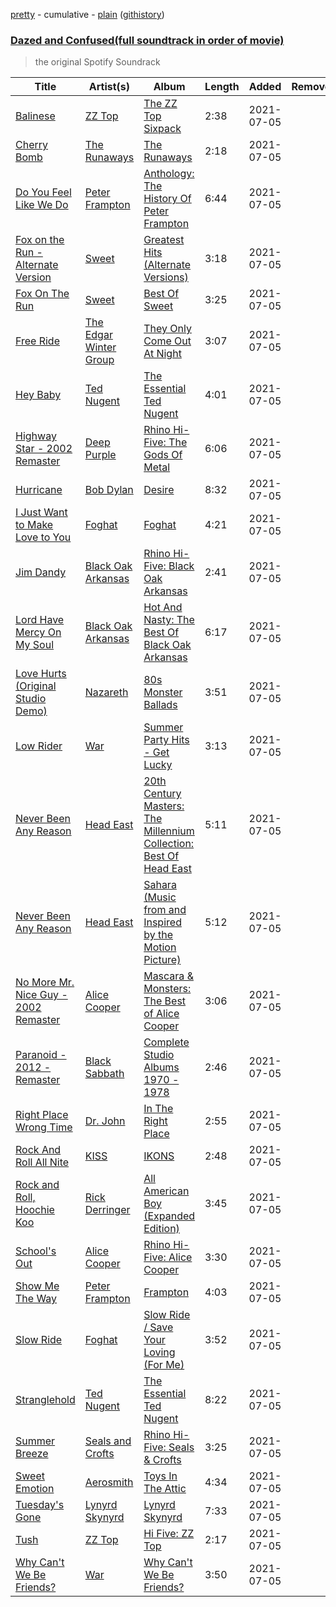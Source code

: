 [pretty](/playlists/pretty/Dazed%20and%20Confused(full%20soundtrack%20in%20order%20of%20movie).md) - cumulative - [plain](/playlists/plain/6vBhr02ZjJGHZQQKWCKjfC) ([githistory](https://github.githistory.xyz/tg-z/spotify-playlist-archive/blob/main/playlists/plain/6vBhr02ZjJGHZQQKWCKjfC))

### [Dazed and Confused(full soundtrack in order of movie)](https://open.spotify.com/playlist/6vBhr02ZjJGHZQQKWCKjfC)

> the original Spotify Soundrack 

| Title | Artist(s) | Album | Length | Added | Removed |
|---|---|---|---|---|---|
| [Balinese](https://open.spotify.com/track/3cNHj5ns97x7tJotZ8fkcl) | [ZZ Top](https://open.spotify.com/artist/2AM4ilv6UzW0uMRuqKtDgN) | [The ZZ Top Sixpack](https://open.spotify.com/album/7qiuWLGm20GqQ19ykHbGAF) | 2:38 | 2021-07-05 |  |
| [Cherry Bomb](https://open.spotify.com/track/7cdnq45E9aP2XDStHg5vd7) | [The Runaways](https://open.spotify.com/artist/5eTq3PxbOh5vgeRXKNqPyV) | [The Runaways](https://open.spotify.com/album/5DVNCzpvDrSEIFiU7hm8ey) | 2:18 | 2021-07-05 |  |
| [Do You Feel Like We Do](https://open.spotify.com/track/6GYbSZfrqPUVKcSFLNvx2Z) | [Peter Frampton](https://open.spotify.com/artist/0543y7yrvny4KymoaneT4W) | [Anthology: The History Of Peter Frampton](https://open.spotify.com/album/4iECnc3KVZK4ulIrX9PzP9) | 6:44 | 2021-07-05 |  |
| [Fox on the Run - Alternate Version](https://open.spotify.com/track/4FQf1wrg6xlcfxQC7ZTIpy) | [Sweet](https://open.spotify.com/artist/3JaAGmSTpJK35DqWrDUzBz) | [Greatest Hits (Alternate Versions)](https://open.spotify.com/album/3VB90nLVTry4FPkYrSJzZw) | 3:18 | 2021-07-05 |  |
| [Fox On The Run](https://open.spotify.com/track/66gG8RzSA2sVQwME8e43wX) | [Sweet](https://open.spotify.com/artist/3JaAGmSTpJK35DqWrDUzBz) | [Best Of Sweet](https://open.spotify.com/album/7I5IWDrFPKeqhRSnd6QrXG) | 3:25 | 2021-07-05 |  |
| [Free Ride](https://open.spotify.com/track/4DhbiXEuV7JxSR0wuqetTa) | [The Edgar Winter Group](https://open.spotify.com/artist/7j9PMegEgVN1fNp8NZXNCI) | [They Only Come Out At Night](https://open.spotify.com/album/4CNEJF5wYGqhOYEKq8ciu8) | 3:07 | 2021-07-05 |  |
| [Hey Baby](https://open.spotify.com/track/0BGPdHDFE6TQiyffrtvb32) | [Ted Nugent](https://open.spotify.com/artist/21ysNsPzHdqYN2fQ75ZswG) | [The Essential Ted Nugent](https://open.spotify.com/album/0n5v0O4M1D6Cw5d4KZb5mQ) | 4:01 | 2021-07-05 |  |
| [Highway Star - 2002 Remaster](https://open.spotify.com/track/5xYrOWCMbGrHwV9llkykLb) | [Deep Purple](https://open.spotify.com/artist/568ZhdwyaiCyOGJRtNYhWf) | [Rhino Hi-Five: The Gods Of Metal](https://open.spotify.com/album/1IfxMEDE1dPpZ0UQvFIBoC) | 6:06 | 2021-07-05 |  |
| [Hurricane](https://open.spotify.com/track/1lqMLr9Wj7SM2F9AikGcxN) | [Bob Dylan](https://open.spotify.com/artist/74ASZWbe4lXaubB36ztrGX) | [Desire](https://open.spotify.com/album/1T8usYsiGEMPMQOLFgJEbE) | 8:32 | 2021-07-05 |  |
| [I Just Want to Make Love to You](https://open.spotify.com/track/48MQDFkvHlGnRQyUx6ZXVe) | [Foghat](https://open.spotify.com/artist/6x33CmZWo2Ve4hxYl2Craq) | [Foghat](https://open.spotify.com/album/436NeoRUt1APoubE867iBx) | 4:21 | 2021-07-05 |  |
| [Jim Dandy](https://open.spotify.com/track/1V8AIsR3gIiGL0mOZMld9q) | [Black Oak Arkansas](https://open.spotify.com/artist/07xwCifj3iE7F6fYHin4TU) | [Rhino Hi-Five: Black Oak Arkansas](https://open.spotify.com/album/6w1kCBktVHai29IDMRW2Og) | 2:41 | 2021-07-05 |  |
| [Lord Have Mercy On My Soul](https://open.spotify.com/track/7gtkccvKjlx6Ofp2vWUSM0) | [Black Oak Arkansas](https://open.spotify.com/artist/07xwCifj3iE7F6fYHin4TU) | [Hot And Nasty: The Best Of Black Oak Arkansas](https://open.spotify.com/album/2xbp3KckKfBOvpUdoQIcFE) | 6:17 | 2021-07-05 |  |
| [Love Hurts (Original Studio Demo)](https://open.spotify.com/track/1ivFfZyjF4b4GqzrNtOaXS) | [Nazareth](https://open.spotify.com/artist/6fvN9GmMCVKb5LY0WsnjFP) | [80s Monster Ballads](https://open.spotify.com/album/6Ym3v8BbsLOebq0kPbR54a) | 3:51 | 2021-07-05 |  |
| [Low Rider](https://open.spotify.com/track/26G8PkvqYUyMlmuoCb1a5T) | [War](https://open.spotify.com/artist/7zyGji5gJ1cWxxyhchimNJ) | [Summer Party Hits - Get Lucky](https://open.spotify.com/album/1vj8rEQ15adpeQFnhNEEki) | 3:13 | 2021-07-05 |  |
| [Never Been Any Reason](https://open.spotify.com/track/3L3LjQQgOagioYQ4v748Vm) | [Head East](https://open.spotify.com/artist/55UamRmLvoS6q7iWPzUrCC) | [20th Century Masters: The Millennium Collection: Best Of Head East](https://open.spotify.com/album/3KsoKMVBZtKE0gF1IKDt3q) | 5:11 | 2021-07-05 |  |
| [Never Been Any Reason](https://open.spotify.com/track/3Wv9gFR7IlP3EtKi217gzM) | [Head East](https://open.spotify.com/artist/55UamRmLvoS6q7iWPzUrCC) | [Sahara (Music from and Inspired by the Motion Picture)](https://open.spotify.com/album/0LmPN9el4ar6fqsBQKLo1S) | 5:12 | 2021-07-05 |  |
| [No More Mr. Nice Guy - 2002 Remaster](https://open.spotify.com/track/5LY8GsHfU7G6tmeXxStEb6) | [Alice Cooper](https://open.spotify.com/artist/3EhbVgyfGd7HkpsagwL9GS) | [Mascara & Monsters: The Best of Alice Cooper](https://open.spotify.com/album/1d4QbAGdK7t9IgKQ7fI6SP) | 3:06 | 2021-07-05 |  |
| [Paranoid - 2012 - Remaster](https://open.spotify.com/track/7nVxwYcdX9bG18qA9k74ID) | [Black Sabbath](https://open.spotify.com/artist/5M52tdBnJaKSvOpJGz8mfZ) | [Complete Studio Albums 1970 - 1978](https://open.spotify.com/album/0B3iKYQdQ3M1WrSeWig1Ay) | 2:46 | 2021-07-05 |  |
| [Right Place Wrong Time](https://open.spotify.com/track/0I2ELF6uHlL4ABu9aFiou7) | [Dr. John](https://open.spotify.com/artist/320TrJub4arztwXRm7kqVO) | [In The Right Place](https://open.spotify.com/album/1b1ljTXAkcugOLAHkIi7Eq) | 2:55 | 2021-07-05 |  |
| [Rock And Roll All Nite](https://open.spotify.com/track/4DmkQZINxKk2QO5oBxbfIX) | [KISS](https://open.spotify.com/artist/07XSN3sPlIlB2L2XNcTwJw) | [IKONS](https://open.spotify.com/album/3PriQcpZjPyX2sCmnl9BRV) | 2:48 | 2021-07-05 |  |
| [Rock and Roll, Hoochie Koo](https://open.spotify.com/track/4VDHlRakaVHzHE8PUdcU49) | [Rick Derringer](https://open.spotify.com/artist/1FX4aA0cUcWndv39j1YoTm) | [All American Boy (Expanded Edition)](https://open.spotify.com/album/2qUO0zPeu06VHisaFdmqpZ) | 3:45 | 2021-07-05 |  |
| [School's Out](https://open.spotify.com/track/64AVYDqfhYDsiILoe0BkUV) | [Alice Cooper](https://open.spotify.com/artist/3EhbVgyfGd7HkpsagwL9GS) | [Rhino Hi-Five: Alice Cooper](https://open.spotify.com/album/3Gf1ONyBEi31dcLtzqC9le) | 3:30 | 2021-07-05 |  |
| [Show Me The Way](https://open.spotify.com/track/6BD1X1PeV5UzYUdiVaD2yL) | [Peter Frampton](https://open.spotify.com/artist/0543y7yrvny4KymoaneT4W) | [Frampton](https://open.spotify.com/album/0mRXKbepKXO0Il8H1uMaaX) | 4:03 | 2021-07-05 |  |
| [Slow Ride](https://open.spotify.com/track/4MYb7NWLwXNDB7bYs3HeX8) | [Foghat](https://open.spotify.com/artist/6x33CmZWo2Ve4hxYl2Craq) | [Slow Ride / Save Your Loving (For Me)](https://open.spotify.com/album/26m6IjR3ZAUsYqSekFKqCq) | 3:52 | 2021-07-05 |  |
| [Stranglehold](https://open.spotify.com/track/2wSklOtazPXsuQEBvFL6Ru) | [Ted Nugent](https://open.spotify.com/artist/21ysNsPzHdqYN2fQ75ZswG) | [The Essential Ted Nugent](https://open.spotify.com/album/0n5v0O4M1D6Cw5d4KZb5mQ) | 8:22 | 2021-07-05 |  |
| [Summer Breeze](https://open.spotify.com/track/0acQgAidYiiSWQrPZHHkzo) | [Seals and Crofts](https://open.spotify.com/artist/6jdObwsrIjSRnBbMw6lPBj) | [Rhino Hi-Five: Seals & Crofts](https://open.spotify.com/album/2UEJ6XuVn2hoN0Obszt9iU) | 3:25 | 2021-07-05 |  |
| [Sweet Emotion](https://open.spotify.com/track/24NwBd5vZ2CK8VOQVnqdxr) | [Aerosmith](https://open.spotify.com/artist/7Ey4PD4MYsKc5I2dolUwbH) | [Toys In The Attic](https://open.spotify.com/album/36IxIOGEBAXVozDSiVs09B) | 4:34 | 2021-07-05 |  |
| [Tuesday's Gone](https://open.spotify.com/track/7fLCvzXRYVJWbxQ0q55kFN) | [Lynyrd Skynyrd](https://open.spotify.com/artist/4MVyzYMgTwdP7Z49wAZHx0) | [Lynyrd Skynyrd](https://open.spotify.com/album/4vAJUpmfYPk9YscfJnXG9B) | 7:33 | 2021-07-05 |  |
| [Tush](https://open.spotify.com/track/5QaQnaDC7nR1mkRN9zXNnS) | [ZZ Top](https://open.spotify.com/artist/2AM4ilv6UzW0uMRuqKtDgN) | [Hi Five: ZZ Top](https://open.spotify.com/album/1r9GwKHDyey10tYsAiAzAr) | 2:17 | 2021-07-05 |  |
| [Why Can't We Be Friends?](https://open.spotify.com/track/413T0g8pNNXYX6t5RqHvx7) | [War](https://open.spotify.com/artist/3ICyfoySNDZqtBVmaBT84I) | [Why Can't We Be Friends?](https://open.spotify.com/album/6IaC3IRa3OAl6bHmdmjPTf) | 3:50 | 2021-07-05 |  |